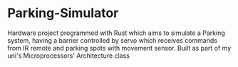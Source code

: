 # Parking-Simulator
Hardware project programmed with Rust which aims to simulate a Parking system, having a barrier controlled by servo which receives commands from IR remote and parking spots with movement sensor. Built as part of my uni's Microprocessors' Architecture class
